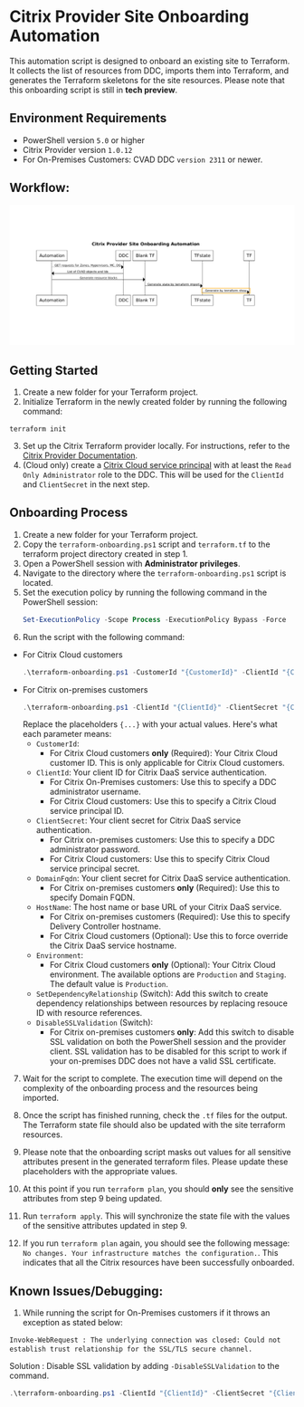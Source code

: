 # Citrix Provider Site Onboarding Automation

This automation script is designed to onboard an existing site to Terraform. It collects the list of resources from DDC, imports them into Terraform, and generates the Terraform skeletons for the site resources. Please note that this onboarding script is still in **tech preview**.

## Environment Requirements

- PowerShell version `5.0` or higher
- Citrix Provider version `1.0.12`
- For On-Premises Customers: CVAD DDC `version 2311` or newer.

## Workflow:

![](./images/Onboarding%20Automation%20Workflow.png)

## Getting Started

1. Create a new folder for your Terraform project.
2. Initialize Terraform in the newly created folder by running the following command:
  ```shell
  terraform init
  ```
3. Set up the Citrix Terraform provider locally. For instructions, refer to the [Citrix Provider Documentation](https://registry.terraform.io/providers/citrix/citrix/latest/docs).
4. (Cloud only) create a [Citrix Cloud service principal](https://developer-docs.citrix.com/en-us/citrix-cloud/citrix-cloud-api-overview/get-started-with-citrix-cloud-apis#citrix-cloud-api-access-with-service-principals) with at least the `Read Only Administrator` role to the DDC. This will be used for the `ClientId` and `ClientSecret` in the next step.

## Onboarding Process

1. Create a new folder for your Terraform project.
2. Copy the `terraform-onboarding.ps1` script and `terraform.tf` to the terraform project directory created in step 1.
3. Open a PowerShell session with **Administrator privileges**.
4. Navigate to the directory where the `terraform-onboarding.ps1` script is located.
5. Set the execution policy by running the following command in the PowerShell session:
    ```powershell
    Set-ExecutionPolicy -Scope Process -ExecutionPolicy Bypass -Force
    ```
6. Run the script with the following command:
  - For Citrix Cloud customers
    ```powershell
    .\terraform-onboarding.ps1 -CustomerId "{CustomerId}" -ClientId "{ClientId}" -ClientSecret "{ClientSecret}" -Environment "{Environment}"
    ```
  - For Citrix on-premises customers
    ```powershell
    .\terraform-onboarding.ps1 -ClientId "{ClientId}" -ClientSecret "{ClientSecret}" -DomainFqdn "{Domain FQDN}" -HostName "{HostName}"
    ```
    Replace the placeholders `{...}` with your actual values. Here's what each parameter means:
    - `CustomerId`: 
      - For Citrix Cloud customers **only** (Required): Your Citrix Cloud customer ID. This is only applicable for Citrix Cloud customers.
    - `ClientId`: Your client ID for Citrix DaaS service authentication.
      - For Citrix On-Premises customers: Use this to specify a DDC administrator username.
      - For Citrix Cloud customers: Use this to specify a Citrix Cloud service principal ID.
    - `ClientSecret`: Your client secret for Citrix DaaS service authentication.
      - For Citrix on-premises customers: Use this to specify a DDC administrator password.
      - For Citrix Cloud customers: Use this to specify Citrix Cloud service principal secret.
    - `DomainFqdn`: Your client secret for Citrix DaaS service authentication.
      - For Citrix on-premises customers **only** (Required): Use this to specify Domain FQDN.
    - `HostName`: The host name or base URL of your Citrix DaaS service.
      - For Citrix on-premises customers (Required): Use this to specify Delivery Controller hostname.
      - For Citrix Cloud customers (Optional): Use this to force override the Citrix DaaS service hostname.
    - `Environment`: 
      - For Citrix Cloud customers **only** (Optional): Your Citrix Cloud environment. The available options are `Production` and `Staging`. The default value is `Production`.
    - `SetDependencyRelationship` (Switch): Add this switch to create dependency relationships between resources by replacing resouce ID with resource references.
    - `DisableSSLValidation` (Switch):
      - For Citrix on-premises customers **only**: Add this switch to disable SSL validation on both the PowerShell session and the provider client. SSL validation has to be disabled for this script to work if your on-premises DDC does not have a valid SSL certificate.

7. Wait for the script to complete. The execution time will depend on the complexity of the onboarding process and the resources being imported.

8. Once the script has finished running, check the `.tf` files for the output. The Terraform state file should also be updated with the site terraform resources.
9. Please note that the onboarding script masks out values for all sensitive attributes present in the generated terraform files. Please update these placeholders with the appropriate values.
10. At this point if you run `terraform plan`, you should **only** see the sensitive attributes from step 9 being updated.
11. Run `terraform apply`. This will synchronize the state file with the values of the sensitive attributes updated in step 9.
12. If you run `terraform plan` again, you should see the following message: `No changes. Your infrastructure matches the configuration.`. This indicates that all the Citrix resources have been successfully onboarded.


## Known Issues/Debugging:
1. While running the script for On-Premises customers if it throws an exception as stated below:

```
Invoke-WebRequest : The underlying connection was closed: Could not establish trust relationship for the SSL/TLS secure channel.
```
Solution : 
Disable SSL validation by adding `-DisableSSLValidation` to the command.
```powershell
.\terraform-onboarding.ps1 -ClientId "{ClientId}" -ClientSecret "{ClientSecret}" -DomainFqdn "{Domain FQDN}" -HostName "{HostName}" -DisableSSLValidation
```
